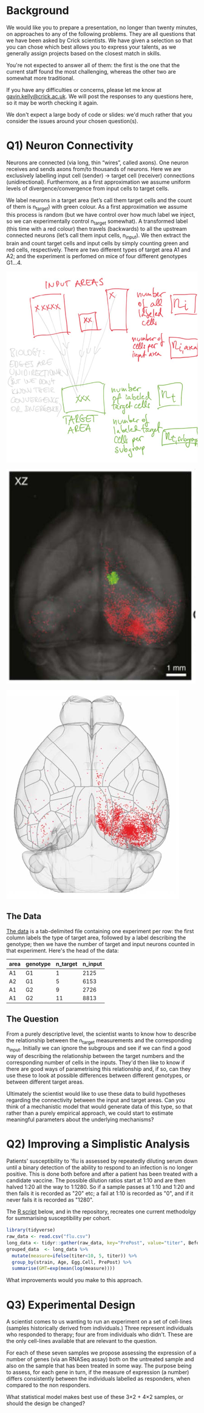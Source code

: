 # Background

We would like you to prepare a presentation, no longer than twenty
minutes, on approaches to any of the following problems. They are all
questions that we have been asked by Crick scientists. We have given a
selection so that you can chose which best allows you to express your
talents, as we generally assign projects based on the closest match in
skills.

You're not expected to answer all of them: the first is the one
that the current staff found the most challenging, whereas the other
two are somewhat more traditional. 

If you have any difficulties or concerns, please let me know at
gavin.kelly@crick.ac.uk. We will post the responses to any questions
here, so it may be worth checking it again.

We don't expect a large body of code or slides: we'd much rather that
you consider the issues around your chosen question(s).

# Q1) Neuron Connectivity

Neurons are connected (via long, thin “wires”, called axons). One
neuron receives and sends axons from/to thousands of neurons. Here we
are exclusively labelling input cell (sender) -> target cell
(receiver) connections (unidirectional). Furthermore, as a first
approximation we assume uniform levels of divergence/convergence from
input cells to target cells.

We label neurons in a target area (let’s call them target cells and
the count of them is n<sub>target</sub>) with green colour. As a first
approximation we assume this process is random (but we have control
over how much label we inject, so we can experimentally control
n<sub>target</sub> somewhat). A transformed label (this time with a
red colour) then travels (backwards) to all the upstream connected
neurons (let’s call them input cells, n<sub>input</sub>). We then
extract the brain and count target cells and input cells by simply
counting green and red cells, respectively. There are two different
types of target area A1 and A2; and the experiment is perfomed on mice
of four different genotypes G1...4.

![Scientist's sketch of the setup](sketch.jpg)

![Microscope image of one experiment](real.jpg)

![A cartoon of the brain areas](schematic.jpg)

## The Data

[The data](Data.txt) is a tab-delimited file containing one experiment
per row: the first column labels the type of target area, followed by
a label describing the genotype; then we have the number of target and
input neurons counted in that experiment. Here's the head of the data:

|area | genotype | n_target | n_input|
|:--|:--|:--|:--|
|A1 | G1 | 1 | 2125|
|A2 | G1 | 5 | 6153|
|A1 | G2 | 9 | 2726|
|A1 | G2 | 11 | 8813|


## The Question

From a purely descriptive level, the scientist wants to know how to
describe the relationship between the n<sub>target</sub> measurements and
the corresponding n<sub>input</sub>. Initially we can ignore the
subgroups and see if we can find a good way of describing the
relationship between the target numbers and the corresponding number
of cells in the inputs. They'd then like to know if there are good
ways of parametrising this relationship and, if so, can they use these
to look at possible differences between different genotypes, or
between different target areas.

Ultimately the scientist would like to use these data to build
hypotheses regarding the connectivity between the input and target
areas. Can you think of a mechanistic model that would generate data
of this type, so that rather than a purely empirical approach, we
could start to estimate meaningful parameters about the underlying
mechanisms?


# Q2) Improving a Simplistic Analysis
Patients' susceptibility to 'flu is assessed by repeatedly diluting
serum down until a binary detection of the ability to respond to an
infection is no longer positive.  This is done both before and after
a patient has been treated with a candidate vaccine. The possible
dilution ratios start at 1:10 and are then halved 1:20 all the way to
1:1280. So if a sample passes at 1:10 and 1:20 and then fails it is
recorded as "20" etc; a fail at 1:10 is recorded as "0", and if it never
fails it is recorded as "1280".

The [R script](flu.r) below, and in the repository, recreates one
current methodolgy for summarising susceptibility per cohort.

``` R
library(tidyverse)
raw_data <- read.csv("flu.csv")
long_data <- tidyr::gather(raw_data, key="PrePost", value="titer", Before, After)
grouped_data  <- long_data %>%
  mutate(measure=ifelse(titer<10, 5, titer)) %>%
  group_by(strain, Age, Egg.Cell, PrePost) %>%
  summarise(GMT=exp(mean(log(measure))))
```
What improvements would you make to this approach.


# Q3) Experimental Design 
A scientist comes to us wanting to run an experiment on a set of
cell-lines (samples historically derived from individuals.)  Three
represent individuals who responded to therapy; four are from
individuals who didn't. These are the only cell-lines available that
are relevant to the question.

For each of these seven samples we propose assessing the expression of
a number of genes (via an RNASeq assay) both on the untreated sample
and also on the sample that has been treated in some way. The purpose
being to assess, for each gene in turn, if the measure of expression
(a number) differs consistently between the individuals labelled as
responders, when compared to the non responders.

What statistical model makes best use of these 3&#215;2 + 4&#215;2
samples, or should the design be changed?



